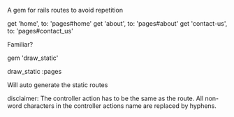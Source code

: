 A gem for rails routes to avoid repetition

get 'home', to: 'pages#home'
get 'about', to: 'pages#about'
get 'contact-us', to: 'pages#contact_us'

Familiar?

gem 'draw_static'

draw_static :pages

Will auto generate the static routes

disclaimer: The controller action has to be the same as the route. All non-word characters in the controller actions name are replaced by hyphens.

